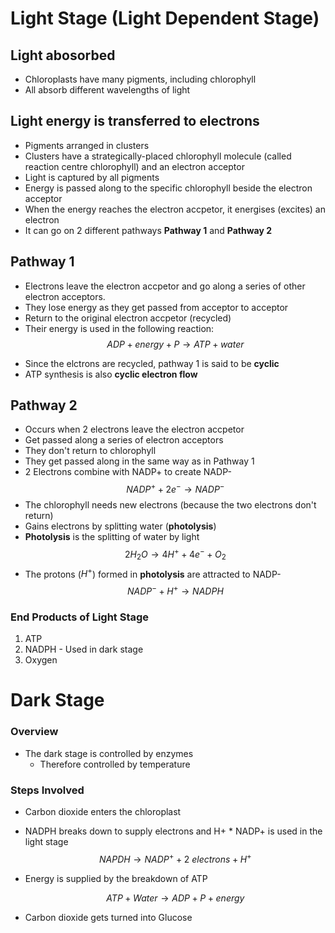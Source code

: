 # Light Stage (Light Dependent Stage)

## Light abosorbed

- Chloroplasts have many pigments, including chlorophyll
- All absorb different wavelengths of light

## Light energy is transferred to electrons

- Pigments arranged in clusters
- Clusters have a strategically-placed chlorophyll molecule (called reaction centre chlorophyll) and an electron acceptor
- Light is captured by all pigments
- Energy is passed along to the specific chlorophyll beside the electron acceptor
- When the energy reaches the electron accpetor, it energises (excites) an electron
- It can go on 2 different pathways **Pathway 1** and **Pathway 2**

## Pathway 1

- Electrons leave the electron accpetor and go along a series of other electron acceptors.
- They lose energy as they get passed from acceptor to acceptor
- Return to the original electron accpetor (recycled)
- Their energy is used in the following reaction:
  $$ADP + energy + P \longrightarrow ATP + water$$

* Since the elctrons are recycled, pathway 1 is said to be **cyclic**
* ATP synthesis is also **cyclic electron flow**

## Pathway 2

- Occurs when 2 electrons leave the electron accpetor
- Get passed along a series of electron acceptors
- They don't return to chlorophyll
- They get passed along in the same way as in Pathway 1
- 2 Electrons combine with NADP+ to create NADP-
  $$NADP^+ + 2e^- \longrightarrow NADP^-$$
- The chlorophyll needs new electrons (because the two electrons don't return)
- Gains electrons by splitting water (**photolysis**)
- **Photolysis** is the splitting of water by light
  $$2H_2O \longrightarrow 4H^+ + 4e^- + O_2$$
- The protons ($H^+$) formed in **photolysis** are attracted to NADP-
  $$NADP^- + H^+ \longrightarrow NADPH$$

### End Products of Light Stage

1. ATP
2. NADPH - Used in dark stage
3. Oxygen

# Dark Stage

### Overview

- The dark stage is controlled by enzymes
  - Therefore controlled by temperature

### Steps Involved

- Carbon dioxide enters the chloroplast
- NADPH breaks down to supply electrons and H+ \* NADP+ is used in the light stage
  $$NAPDH \longrightarrow NADP^+ + 2\ electrons + H^+$$
- Energy is supplied by the breakdown of ATP

  $$ATP + Water \longrightarrow ADP + P + energy$$

- Carbon dioxide gets turned into Glucose
